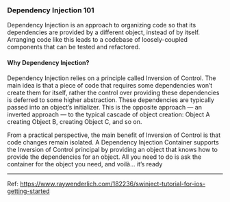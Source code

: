 ### Dependency Injection 101

Dependency Injection is an approach to organizing code so that its dependencies are provided by a different object, instead of by itself. Arranging code like this leads to a codebase of loosely-coupled components that can be tested and refactored.

#### Why Dependency Injection?

Dependency Injection relies on a principle called Inversion of Control. The main idea is that a piece of code that requires some dependencies won’t create them for itself, rather the control over providing these dependencies is deferred to some higher abstraction. These dependencies are typically passed into an object’s initializer. This is the opposite approach — an inverted approach — to the typical cascade of object creation: Object A creating Object B, creating Object C, and so on.

From a practical perspective, the main benefit of Inversion of Control is that code changes remain isolated. A Dependency Injection Container supports the Inversion of Control principal by providing an object that knows how to provide the dependencies for an object. All you need to do is ask the container for the object you need, and voilà… it’s ready

-----
Ref: https://www.raywenderlich.com/182236/swinject-tutorial-for-ios-getting-started
